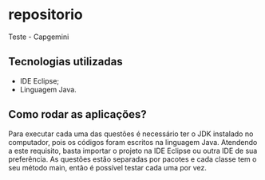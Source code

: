 
# repositorio
Teste - Capgemini

## Tecnologias utilizadas
- IDE Eclipse;
- Linguagem Java.

## Como rodar as aplicações?
Para executar cada uma das questões é necessário ter o JDK instalado no computador, pois os códigos foram escritos na linguagem Java.
Atendendo a este requisito, basta importar o projeto na IDE Eclipse ou outra IDE de sua preferência.
As questões estão separadas por pacotes e cada classe tem o seu método main, então é possível testar cada uma por vez.
